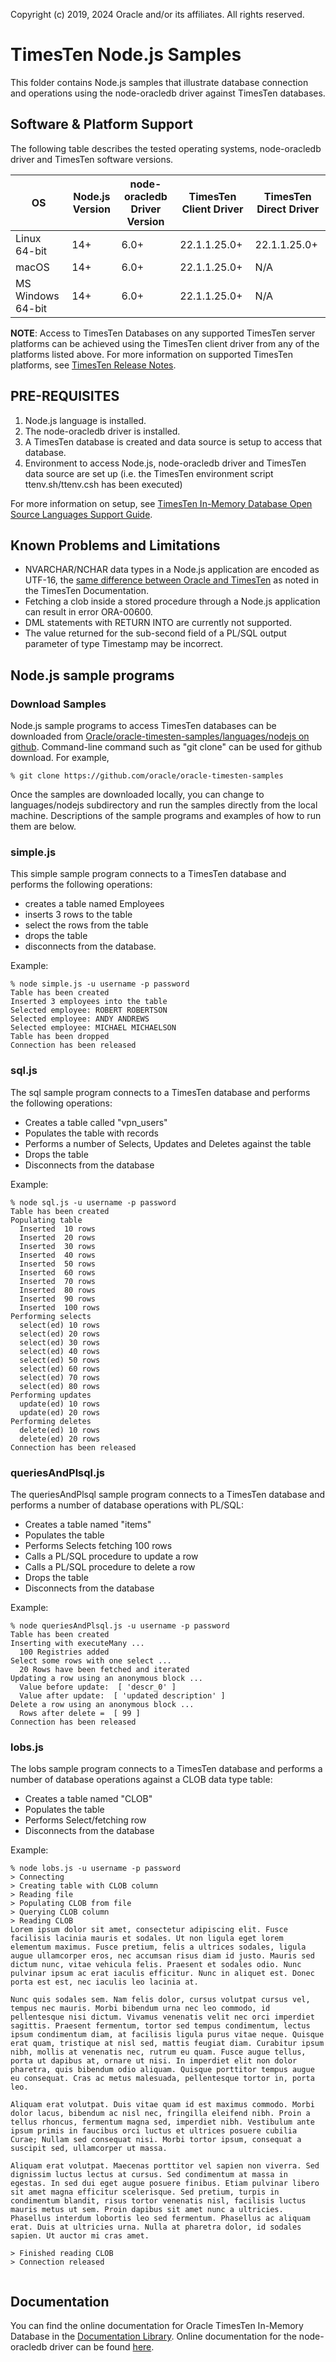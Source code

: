 Copyright (c) 2019, 2024 Oracle and/or its affiliates. All rights reserved.

# TimesTen Node.js Samples

This folder contains Node.js samples that illustrate database connection and operations using the node-oracledb driver against  TimesTen databases. 

## Software & Platform Support
The following table describes the tested operating systems, node-oracledb driver and TimesTen software versions.

OS  | Node.js Version  | node-oracledb Driver Version | TimesTen Client Driver	| TimesTen Direct Driver
------------- | ------- | -------------	| ------------ | ------
Linux 64-bit  | 14+  |6.0+    | 22.1.1.25.0+	| 22.1.1.25.0+
macOS      |  14+  |6.0+  | 22.1.1.25.0+	| N/A
MS Windows 64-bit    | 14+  | 6.0+    | 22.1.1.25.0+ | N/A

**NOTE**: Access to TimesTen Databases on any supported TimesTen server platforms can be achieved using the TimesTen client driver from any of the platforms listed above. For more information on supported TimesTen platforms, see [TimesTen Release Notes](https://docs.oracle.com/en/database/other-databases/timesten/22.1/release-notes/toc.htm).


## PRE-REQUISITES
 
1. Node.js language is installed. 
2. The node-oracledb driver is installed. 
3. A TimesTen database is created and data source is setup to access that database. 
4. Environment to access Node.js, node-oracledb driver and TimesTen data source are set up (i.e. the TimesTen environment script ttenv.sh/ttenv.csh has been executed)

For more information on setup, see [TimesTen In-Memory Database Open Source Languages Support Guide](https://docs.oracle.com/en/database/other-databases/timesten/22.1/open-source-languages/index.html).

## Known Problems and Limitations

* NVARCHAR/NCHAR data types in a Node.js application are encoded as UTF-16, the [same difference between Oracle and TimesTen](https://docs.oracle.com/en/database/other-databases/timesten/22.1/cache/compatibility-timesten-and-oracle-databases.html#GUID-13FF0E9B-9250-49DB-810A-89EE48605E5E) as noted in the TimesTen Documentation.
* Fetching a clob inside a stored procedure through a Node.js application can result in error ORA-00600.
* DML statements with RETURN INTO are currently not supported.
* The value returned for the sub-second field of a PL/SQL output parameter of type Timestamp may be incorrect. 



## Node.js sample programs
### Download Samples

Node.js sample programs to access TimesTen databases can be downloaded from [Oracle/oracle-timesten-samples/languages/nodejs on github](https://github.com/oracle/oracle-timesten-samples/tree/master/languages/nodejs). Command-line command such as "git clone" can be used for github download. For example,

```
% git clone https://github.com/oracle/oracle-timesten-samples
```

Once the samples are downloaded locally, you can change to languages/nodejs subdirectory and run the samples directly from the local machine.  Descriptions of the sample programs and examples of how to run them are below.

### simple.js

This simple sample program connects to a TimesTen database and performs the following operations:

* creates a table named Employees
*  inserts 3 rows to the table
*  select the rows from the table
*  drops the table
*  disconnects from the database.

Example:

```
% node simple.js -u username -p password
Table has been created
Inserted 3 employees into the table
Selected employee: ROBERT ROBERTSON
Selected employee: ANDY ANDREWS
Selected employee: MICHAEL MICHAELSON
Table has been dropped
Connection has been released
```


### sql.js
The sql sample program connects to a TimesTen database and performs the following operations:


* Creates a table called "vpn_users"
* Populates the table with records
* Performs a number of Selects, Updates and Deletes against the table
* Drops the table
* Disconnects from the database

Example:

```
% node sql.js -u username -p password
Table has been created
Populating table
  Inserted  10 rows
  Inserted  20 rows
  Inserted  30 rows
  Inserted  40 rows
  Inserted  50 rows
  Inserted  60 rows
  Inserted  70 rows
  Inserted  80 rows
  Inserted  90 rows
  Inserted  100 rows
Performing selects
  select(ed) 10 rows
  select(ed) 20 rows
  select(ed) 30 rows
  select(ed) 40 rows
  select(ed) 50 rows
  select(ed) 60 rows
  select(ed) 70 rows
  select(ed) 80 rows
Performing updates
  update(ed) 10 rows
  update(ed) 20 rows
Performing deletes
  delete(ed) 10 rows
  delete(ed) 20 rows
Connection has been released
```
### queriesAndPlsql.js

The queriesAndPlsql sample program connects to a TimesTen database and performs a number of database operations with PL/SQL: 


* Creates a table named "items"
* Populates the table
* Performs Selects fetching 100 rows
* Calls a PL/SQL procedure to update a row
* Calls a PL/SQL procedure to delete a row
* Drops the table
* Disconnects from the database

Example:

```
% node queriesAndPlsql.js -u username -p password
Table has been created
Inserting with executeMany ...
  100 Registries added
Select some rows with one select ...
  20 Rows have been fetched and iterated
Updating a row using an anonymous block ...
  Value before update:  [ 'descr_0' ]
  Value after update:  [ 'updated description' ]
Delete a row using an anonymous block ...
  Rows after delete =  [ 99 ]
Connection has been released

```
### lobs.js

The lobs sample program connects to a TimesTen database and performs a number of database operations against a CLOB data type table:


* Creates a table named "CLOB"
* Populates the table
* Performs Select/fetching row
* Disconnects from the database

Example:

```
% node lobs.js -u username -p password
> Connecting
> Creating table with CLOB column
> Reading file
> Populating CLOB from file
> Querying CLOB column
> Reading CLOB
Lorem ipsum dolor sit amet, consectetur adipiscing elit. Fusce facilisis lacinia mauris et sodales. Ut non ligula eget lorem elementum maximus. Fusce pretium, felis a ultrices sodales, ligula augue ullamcorper eros, nec accumsan risus diam id justo. Mauris sed dictum nunc, vitae vehicula felis. Praesent et sodales odio. Nunc pulvinar ipsum ac erat iaculis efficitur. Nunc in aliquet est. Donec porta est est, nec iaculis leo lacinia at.

Nunc quis sodales sem. Nam felis dolor, cursus volutpat cursus vel, tempus nec mauris. Morbi bibendum urna nec leo commodo, id pellentesque nisi dictum. Vivamus venenatis velit nec orci imperdiet sagittis. Praesent fermentum, tortor sed tempus condimentum, lectus ipsum condimentum diam, at facilisis ligula purus vitae neque. Quisque erat quam, tristique at nisl sed, mattis feugiat diam. Curabitur ipsum nibh, mollis at venenatis nec, rutrum eu quam. Fusce augue tellus, porta ut dapibus at, ornare ut nisi. In imperdiet elit non dolor pharetra, quis bibendum odio aliquam. Quisque porttitor tempus augue eu consequat. Cras ac metus malesuada, pellentesque tortor in, porta leo.

Aliquam erat volutpat. Duis vitae quam id est maximus commodo. Morbi dolor lacus, bibendum ac nisl nec, fringilla eleifend nibh. Proin a tellus rhoncus, fermentum magna sed, imperdiet nibh. Vestibulum ante ipsum primis in faucibus orci luctus et ultrices posuere cubilia Curae; Nullam sed consequat nisi. Morbi tortor ipsum, consequat a suscipit sed, ullamcorper ut massa.

Aliquam erat volutpat. Maecenas porttitor vel sapien non viverra. Sed dignissim luctus lectus at cursus. Sed condimentum at massa in egestas. In sed dui eget augue posuere finibus. Etiam pulvinar libero sit amet magna efficitur scelerisque. Sed pretium, turpis in condimentum blandit, risus tortor venenatis nisl, facilisis luctus mauris metus ut sem. Proin dapibus sit amet nunc a ultricies. Phasellus interdum lobortis leo sed fermentum. Phasellus ac aliquam erat. Duis at ultricies urna. Nulla at pharetra dolor, id sodales sapien. Ut auctor mi cras amet.

> Finished reading CLOB
> Connection released


```



## Documentation
You can find the online documentation for Oracle TimesTen In-Memory Database in the [Documentation Library](https://docs.oracle.com/en/database/other-databases/timesten/).  Online documentation for the node-oracledb driver can be found [here](https://oracle.github.io/node-oracledb/doc/api.html).
